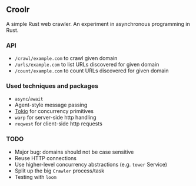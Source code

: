 ## Croolr

A simple Rust web crawler. An experiment in asynchronous programming in Rust.

### API

* `/crawl/example.com` to crawl given domain
* `/urls/example.com` to list URLs discovered for given domain
* `/count/example.com` to count URLs discovered for given domain

### Used techniques and packages

* `async`/`await`
* Agent-style message passing
* [Tokio](https://tokio.rs) for concurrency primitives
* `warp` for server-side http handling
* `reqwest` for client-side http requests

### TODO

* Major bug: domains should not be case sensitive
* Reuse HTTP connections
* Use higher-level concurrency abstractions (e.g. `tower` Service)
* Split up the big `Crawler` process/task
* Testing with `loom`
